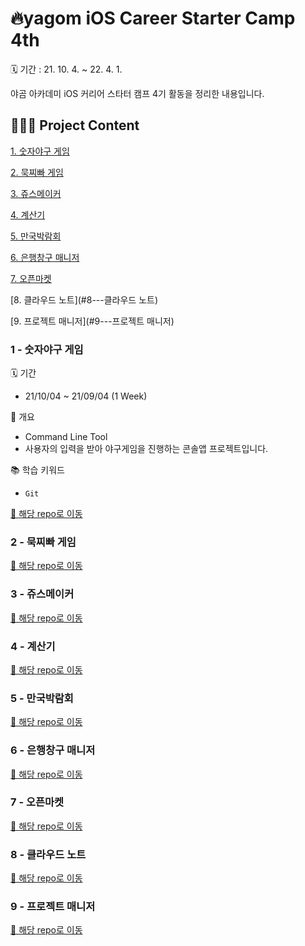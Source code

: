 # 🔥yagom iOS Career Starter Camp 4th
🗓 기간 : 21. 10. 4. ~ 22. 4. 1.

야곰 아카데미 iOS 커리어 스타터 캠프 4기 활동을 정리한 내용입니다.


## 👨🏻‍💻 Project Content 
[1. 숫자야구 게임](#1---숫자야구-게임)

[2. 묵찌빠 게임](#2---묵찌빠-게임)

[3. 쥬스메이커](#3---쥬스메이커)

[4. 계산기](#4---계산기)

[5. 만국박람회](#5---만국박람회)

[6. 은행창구 매니저](#6---은행창구-매니저)

[7. 오픈마켓](#7---오픈마켓)

[8. 클라우드 노트](#8---클라우드 노트)

[9. 프로젝트 매니저](#9---프로젝트 매니저)


### 1 - 숫자야구 게임

🗓 기간
- 21/10/04 ~ 21/09/04 (1 Week) 

📄 개요
- Command Line Tool
- 사용자의 입력을 받아 야구게임을 진행하는 콘솔앱 프로젝트입니다.

📚 학습 키워드
- `Git`

[📂 해당 repo로 이동](https://github.com/forestjae/iOS_NumberBaseBall)

### 2 - 묵찌빠 게임

[📂 해당 repo로 이동](https://github.com/forestjae/iOS_Rock_Paper_Scissors)

### 3 - 쥬스메이커

[📂 해당 repo로 이동](https://github.com/forestjae/iOS_JuiceMaker)

### 4 - 계산기

[📂 해당 repo로 이동](https://github.com/forestjae/iOS_Caculator)

### 5 - 만국박람회

[📂 해당 repo로 이동](https://github.com/forestjae/iOS_ExpostionUniverselle)

### 6 - 은행창구 매니저

[📂 해당 repo로 이동](https://github.com/forestjae/iOS_BankManger)

### 7 - 오픈마켓

[📂 해당 repo로 이동](https://github.com/forestjae/iOS_OpenMarket)

### 8 - 클라우드 노트

[📂 해당 repo로 이동](https://github.com/forestjae/iOS_CloudNotes)

### 9 - 프로젝트 매니저 

[📂 해당 repo로 이동](https://github.com/forestjae/ios-project-manager)

